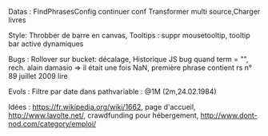 Datas : FindPhrasesConfig continuer conf Transformer multi source,Charger livres

Style: Throbber de barre en canvas, Tooltips : suppr mousetooltip, tooltip bar active dynamiques

Bugs : Rollover sur bucket: décalage, Historique JS bug quand term = "", rech. alain damasio => il était une fois NaN, première phrase contient rs n° 89 juillet 2009 lire

Evols : Filtre par date dans pathvariable : @1M    (2m,24.02.1984)

Idées : https://fr.wikipedia.org/wiki/1662, page d'accueil, http://www.lavolte.net/, crawdfunding pour hébergement, http://www.dont-nod.com/category/emploi/
